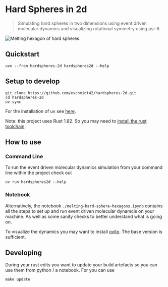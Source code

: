 # Hard Spheres in 2d
> Simulating hard spheres in two dimensions using event driven molecular dynamics and visualizing rotational symmetry using psi-6.

![Melting hexagon of hard spheres](./melting-hexagon.gif)

## Quickstart

    uvx --from hardspheres-2d hardspheres2d --help

## Setup to develop

    git clone https://github.com/eschmidt42/hardspheres-2d.git
    cd hardspheres-2d
    uv sync

For the installation of uv see [here](https://docs.astral.sh/uv/getting-started/installation/).

Note: this project uses Rust 1.82. So you may need to [install the rust toolchain](https://www.rust-lang.org/tools/install).

## How to use

### Command Line

To run the event driven molecular dynamics simulation from your command line within the project check out

    uv run hardspheres2d --help


### Notebook

Alternatively, the notebook `./melting-hard-sphere-hexagons.ipynb` contains all the steps to set up and run event driven molecular dynamcis on your machine. As well as some sanity checks to better understand what is going on.

To visualize the dynamics you may want to install [ovito](https://www.ovito.org). The base version is sufficient.

## Developing

During your rust edits you want to update your build artefacts so you can use them from python / a notebook. For you can use

    make update
